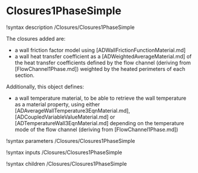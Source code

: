 # Closures1PhaseSimple

!syntax description /Closures/Closures1PhaseSimple

The closures added are:

- a wall friction factor model using [ADWallFrictionFunctionMaterial.md]
- a wall heat transfer coefficient as a [ADWeightedAverageMaterial.md] of the heat transfer coefficients
  defined by the flow channel (deriving from [FlowChannel1Phase.md]) weighted by the heated perimeters of each section.

Additionally, this object defines:

- a wall temperature material, to be able to retrieve the wall temperature as a material property, using either [ADAverageWallTemperature3EqnMaterial.md], [ADCoupledVariableValueMaterial.md] or [ADTemperatureWall3EqnMaterial.md] depending on the temperature mode of the flow channel (deriving from [FlowChannel1Phase.md])


!syntax parameters /Closures/Closures1PhaseSimple

!syntax inputs /Closures/Closures1PhaseSimple

!syntax children /Closures/Closures1PhaseSimple
